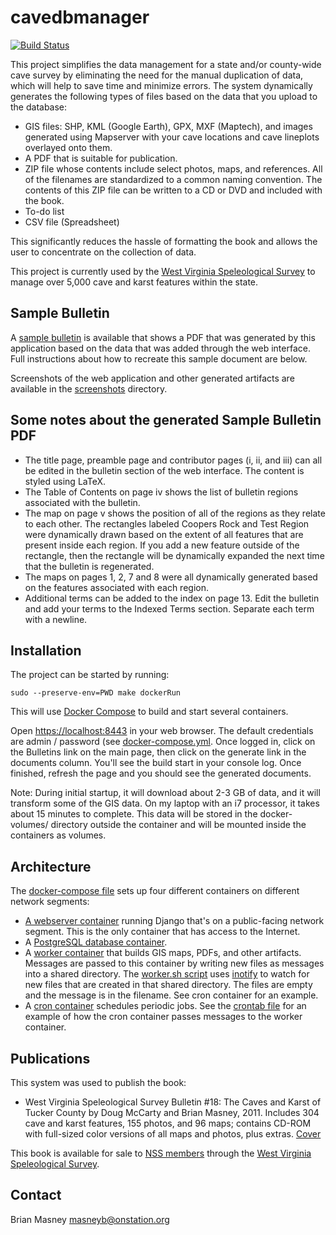 # cavedbmanager

[![Build Status](https://travis-ci.org/masneyb/cavedbmanager.svg?branch=master)](https://travis-ci.org/masneyb/cavedbmanager)

This project simplifies the data management for a state and/or county-wide cave
survey by eliminating the need for the manual duplication of data, which will
help to save time and minimize errors. The system dynamically generates
the following types of files based on the data that you upload to the database:

* GIS files: SHP, KML (Google Earth), GPX, MXF (Maptech), and images generated
  using Mapserver with your cave locations and cave lineplots overlayed onto
  them.
* A PDF that is suitable for publication.
* ZIP file whose contents include select photos, maps, and references. All of
  the filenames are standardized to a common naming convention. The contents of
  this ZIP file can be written to a CD or DVD and included with the book.
* To-do list
* CSV file (Spreadsheet)

This significantly reduces the hassle of formatting the book and allows the user
to concentrate on the collection of data.

This project is currently used by the 
[West Virginia Speleological Survey](https://www.wvass.org/)
to manage over 5,000 cave and karst features within the state.


## Sample Bulletin

A [sample bulletin](sample-bulletin/sample-bulletin.pdf?raw=1) is available that
shows a PDF that was generated by this application based on the data that was
added through the web interface. Full instructions about how to recreate this
sample document are below.

Screenshots of the web application and other generated artifacts are available
in the [screenshots](screenshots) directory.


## Some notes about the generated Sample Bulletin PDF

* The title page, preamble page and contributor pages (i, ii, and iii) can
  all be edited in the bulletin section of the web interface. The content
  is styled using LaTeX.
* The Table of Contents on page iv shows the list of bulletin regions
  associated with the bulletin.
* The map on page v shows the position of all of the regions as they relate
  to each other. The rectangles labeled Coopers Rock and Test Region were
  dynamically drawn based on the extent of all features that are present
  inside each region. If you add a new feature outside of the rectangle,
  then the rectangle will be dynamically expanded the next time that
  the bulletin is regenerated.
* The maps on pages 1, 2, 7 and 8 were all dynamically generated based on
  the features associated with each region.
* Additional terms can be added to the index on page 13. Edit the bulletin
  and add your terms to the Indexed Terms section. Separate each term with
  a newline.


## Installation

The project can be started by running:

    sudo --preserve-env=PWD make dockerRun

This will use [Docker Compose](https://www.docker.com/products/docker-compose)
to build and start several containers.

Open [https://localhost:8443](https://localhost:8443) in your web browser.
The default credentials are admin / password (see
[docker-compose.yml](docker-compose.yml). Once logged in, click on the Bulletins
link on the main page, then click on the generate link in the documents column.
You'll see the build start in your console log. Once finished, refresh the page
and you should see the generated documents.

Note: During initial startup, it will download about 2-3 GB of data, and it will
transform some of the GIS data. On my laptop with an i7 processor, it takes about
15 minutes to complete. This data will be stored in the docker-volumes/
directory outside the container and will be mounted inside the containers as
volumes.


## Architecture

The [docker-compose file](docker-compose.yml) sets up four different containers
on different network segments:

- [A webserver container](Dockerfile.web) running Django that's on a
  public-facing network segment. This is the only container that has access to
  the Internet.
- A [PostgreSQL database container](Dockerfile.db).
- A [worker container](Dockerfile.worker) that builds GIS maps, PDFs, and other
  artifacts. Messages are passed to this container by writing new files as messages
  into a shared directory. The [worker.sh script](cavedb/scripts/worker.sh) uses
  [inotify](https://www.man7.org/linux/man-pages/man7/inotify.7.html) to watch for
  new files that are created in that shared directory. The files are empty and the
  message is in the filename. See cron container for an example.
- A [cron container](Dockerfile.cron) schedules periodic jobs. See the
  [crontab file](conf/crontab) for an example of how the cron container passes
  messages to the worker container.


## Publications

This system was used to publish the book:

* West Virginia Speleological Survey Bulletin #18: The Caves and Karst of
  Tucker County by Doug McCarty and Brian Masney, 2011. Includes 304 cave and
  karst features, 155 photos, and 96 maps; contains CD-ROM with full-sized
  color versions of all maps and photos, plus extras.
  [Cover](https://www.wvass.org/images/b18.jpg)

This book is available for sale to [NSS members](http://caves.org/) through
the [West Virginia Speleological Survey](http://www.wvass.org/).


## Contact

Brian Masney <masneyb@onstation.org>
